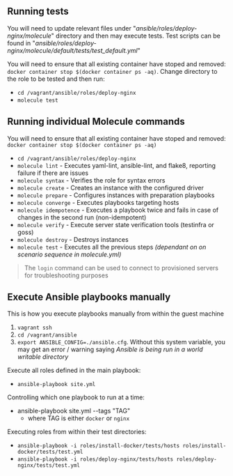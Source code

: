 ## Running tests
You will need to update relevant files under "_ansible/roles/deploy-nginx/molecule_" directory and then may execute tests. Test scripts can be found in "_ansible/roles/deploy-nginx/molecule/default/tests/test_default.yml_"

You will need to ensure that all existing container have stoped and removed: `docker container stop $(docker container ps -aq)`. Change directory to the role to be tested and then run:
- `cd /vagrant/ansible/roles/deploy-nginx`
- `molecule test`

## Running individual Molecule commands
You will need to ensure that all existing container have stoped and removed: `docker container stop $(docker container ps -aq)`
- `cd /vagrant/ansible/roles/deploy-nginx`
- `molecule lint` - Executes yaml-lint, ansible-lint, and flake8, reporting failure if there are issues
- `molecule syntax` - Verifies the role for syntax errors
- `molecule create` - Creates an instance with the configured driver
- `molecule prepare` - Configures instances with preparation playbooks
- `molecule converge` - Executes playbooks targeting hosts
- `molecule idempotence` - Executes a playbook twice and fails in case of changes in the second run (non-idempotent)
- `molecule verify` - Execute server state verification tools (testinfra or goss)
- `molecule destroy` - Destroys instances
- `molecule test` - Executes all the previous steps _(dependant on on scenario sequence in molecule.yml)_
> The `login` command can be used to connect to provisioned servers for troubleshooting purposes

## Execute Ansible playbooks manually
This is how you execute playbooks manually from within the guest machine
1. `vagrant ssh`
1. `cd /vagrant/ansible`
1. `export ANSIBLE_CONFIG=./ansible.cfg`. Without this system variable, you may get an error / warning saying _Ansible is being run in a world writable directory_

Execute all roles defined in the main playbook:
- `ansible-playbook site.yml`

Controlling which one playbook to run at a time:
- ansible-playbook site.yml --tags "TAG"
  - where TAG is either `docker` or `nginx`


Executing roles from within their test directories:
- `ansible-playbook -i roles/install-docker/tests/hosts roles/install-docker/tests/test.yml`
- `ansible-playbook -i roles/deploy-nginx/tests/hosts roles/deploy-nginx/tests/test.yml`
